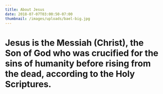 ```yaml
---
title: About Jesus
date: 2018-07-07T03:00:50-07:00
thumbnail: /images/uploads/bael-big.jpg
---
```

# Jesus is the Messiah (Christ), the Son of God who was crucified for the sins of humanity before rising from the dead, according to the Holy Scriptures.
